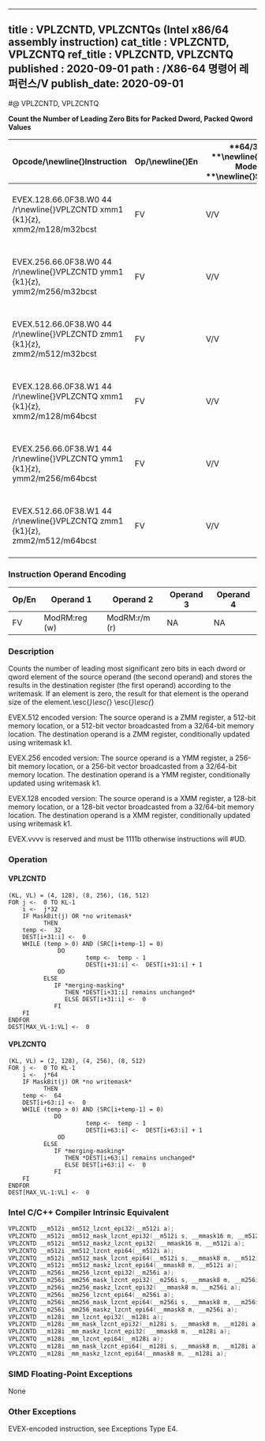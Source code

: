 ----------------------------
title : VPLZCNTD, VPLZCNTQs (Intel x86/64 assembly instruction)
cat_title : VPLZCNTD, VPLZCNTQ
ref_title : VPLZCNTD, VPLZCNTQ
published : 2020-09-01
path : /X86-64 명령어 레퍼런스/V
publish_date: 2020-09-01
----------------------------
#@ VPLZCNTD, VPLZCNTQ

**Count the Number of Leading Zero Bits for Packed Dword, Packed Qword Values**

|**Opcode/**\newline{}**Instruction**|**Op/**\newline{}**En**|**64/32 **\newline{}**bit Mode **\newline{}**Support**|**CPUID **\newline{}**Feature **\newline{}**Flag**|**Description**|
|------------------------------------|-----------------------|------------------------------------------------------|--------------------------------------------------|---------------|
|EVEX.128.66.0F38.W0 44 /r\newline{}VPLZCNTD xmm1 {k1}{z}, xmm2/m128/m32bcst|FV |V/V |AVX512VL\newline{}AVX512CD|Count the number of leading zero bits in each dword element of xmm2/m128/m32bcst using writemask k1.|
|EVEX.256.66.0F38.W0 44 /r\newline{}VPLZCNTD ymm1 {k1}{z}, ymm2/m256/m32bcst|FV|V/V |AVX512VL\newline{}AVX512CD|Count the number of leading zero bits in each dword element of ymm2/m256/m32bcst using writemask k1.|
|EVEX.512.66.0F38.W0 44 /r\newline{}VPLZCNTD zmm1 {k1}{z}, zmm2/m512/m32bcst|FV|V/V |AVX512CD|Count the number of leading zero bits in each dword element of zmm2/m512/m32bcst using writemask k1.|
|EVEX.128.66.0F38.W1 44 /r\newline{}VPLZCNTQ xmm1 {k1}{z}, xmm2/m128/m64bcst|FV |V/V |AVX512VL\newline{}AVX512CD|Count the number of leading zero bits in each qword element of xmm2/m128/m64bcst using writemask k1.|
|EVEX.256.66.0F38.W1 44 /r\newline{}VPLZCNTQ ymm1 {k1}{z}, ymm2/m256/m64bcst|FV|V/V |AVX512VL\newline{}AVX512CD|Count the number of leading zero bits in each qword element of ymm2/m256/m64bcst using writemask k1.|
|EVEX.512.66.0F38.W1 44 /r\newline{}VPLZCNTQ zmm1 {k1}{z}, zmm2/m512/m64bcst|FV|V/V |AVX512CD|Count the number of leading zero bits in each qword element of zmm2/m512/m64bcst using writemask k1.|
### Instruction Operand Encoding


|Op/En|Operand 1|Operand 2|Operand 3|Operand 4|
|-----|---------|---------|---------|---------|
|FV|ModRM:reg (w)|ModRM:r/m (r)|NA|NA|
### Description


Counts the number of leading most significant zero bits in each dword or qword element of the source operand (the second operand) and stores the results in the destination register (the first operand) according to the writemask. If an element is zero, the result for that element is the operand size of the element.\esc{*}\esc{*} \esc{*}\esc{*}

EVEX.512 encoded version: The source operand is a ZMM register, a 512-bit memory location, or a 512-bit vector broadcasted from a 32/64-bit memory location. The destination operand is a ZMM register, conditionally updated using writemask k1. 

EVEX.256 encoded version: The source operand is a YMM register, a 256-bit memory location, or a 256-bit vector broadcasted from a 32/64-bit memory location. The destination operand is a YMM register, conditionally updated using writemask k1. 

EVEX.128 encoded version: The source operand is a XMM register, a 128-bit memory location, or a 128-bit vector broadcasted from a 32/64-bit memory location. The destination operand is a XMM register, conditionally updated using writemask k1. 

EVEX.vvvv is reserved and must be 1111b otherwise instructions will #UD.


### Operation
#### VPLZCNTD
```info-verb
(KL, VL) = (4, 128), (8, 256), (16, 512)
FOR j <-  0 TO KL-1
    i <-  j*32
    IF MaskBit(j) OR *no writemask*
          THEN 
    temp <-  32
    DEST[i+31:i] <-  0
    WHILE (temp > 0) AND (SRC[i+temp-1] = 0)
              DO
                      temp <-  temp - 1
                      DEST[i+31:i] <-  DEST[i+31:i] + 1
              OD
          ELSE
             IF *merging-masking* 
                THEN *DEST[i+31:i] remains unchanged*
                ELSE DEST[i+31:i] <-  0
             FI
    FI
ENDFOR
DEST[MAX_VL-1:VL] <-  0
```
#### VPLZCNTQ
```info-verb
(KL, VL) = (2, 128), (4, 256), (8, 512)
FOR j <-  0 TO KL-1
    i <-  j*64
    IF MaskBit(j) OR *no writemask*
          THEN
    temp <-  64
    DEST[i+63:i] <-  0
    WHILE (temp > 0) AND (SRC[i+temp-1] = 0)
             DO
                      temp <-  temp - 1
                      DEST[i+63:i] <-  DEST[i+63:i] + 1
              OD
          ELSE
             IF *merging-masking* 
                THEN *DEST[i+63:i] remains unchanged*
                ELSE DEST[i+63:i] <-  0
             FI
    FI
ENDFOR
DEST[MAX_VL-1:VL] <-  0
```

### Intel C/C++ Compiler Intrinsic Equivalent

```cpp
VPLZCNTD __m512i _mm512_lzcnt_epi32(__m512i a);
VPLZCNTD __m512i _mm512_mask_lzcnt_epi32(__m512i s, __mmask16 m, __m512i a);
VPLZCNTD __m512i _mm512_maskz_lzcnt_epi32( __mmask16 m, __m512i a);
VPLZCNTQ __m512i _mm512_lzcnt_epi64(__m512i a);
VPLZCNTQ __m512i _mm512_mask_lzcnt_epi64(__m512i s, __mmask8 m, __m512i a);
VPLZCNTQ __m512i _mm512_maskz_lzcnt_epi64(__mmask8 m, __m512i a);
VPLZCNTD __m256i _mm256_lzcnt_epi32(__m256i a);
VPLZCNTD __m256i _mm256_mask_lzcnt_epi32(__m256i s, __mmask8 m, __m256i a);
VPLZCNTD __m256i _mm256_maskz_lzcnt_epi32( __mmask8 m, __m256i a);
VPLZCNTQ __m256i _mm256_lzcnt_epi64(__m256i a);
VPLZCNTQ __m256i _mm256_mask_lzcnt_epi64(__m256i s, __mmask8 m, __m256i a);
VPLZCNTQ __m256i _mm256_maskz_lzcnt_epi64(__mmask8 m, __m256i a);
VPLZCNTD __m128i _mm_lzcnt_epi32(__m128i a);
VPLZCNTD __m128i _mm_mask_lzcnt_epi32(__m128i s, __mmask8 m, __m128i a);
VPLZCNTD __m128i _mm_maskz_lzcnt_epi32( __mmask8 m, __m128i a);
VPLZCNTQ __m128i _mm_lzcnt_epi64(__m128i a);
VPLZCNTQ __m128i _mm_mask_lzcnt_epi64(__m128i s, __mmask8 m, __m128i a);
VPLZCNTQ __m128i _mm_maskz_lzcnt_epi64(__mmask8 m, __m128i a);
```
### SIMD Floating-Point Exceptions


None

### Other Exceptions


EVEX-encoded instruction, see Exceptions Type E4.

